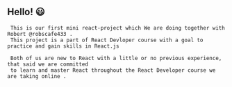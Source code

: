 ## Hello! 😃

     This is our first mini react-project which We are doing together with Robert @robscafe433 .
     This project is a part of React Devloper course with a goal to practice and gain skills in React.js

     Both of us are new to React with a little or no previous experience, that said we are committed
     to learn and master React throughout the React Developer course we are taking online .
